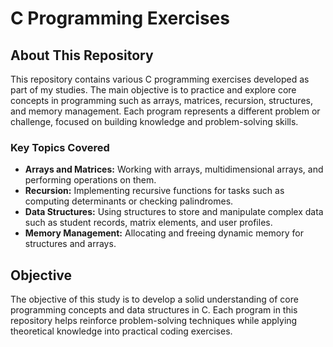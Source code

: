 # C Programming Exercises

## About This Repository

This repository contains various C programming exercises developed as part of my studies. The main objective is to practice and explore core concepts in programming such as arrays, matrices, recursion, structures, and memory management. Each program represents a different problem or challenge, focused on building knowledge and problem-solving skills.

### Key Topics Covered
- **Arrays and Matrices:** Working with arrays, multidimensional arrays, and performing operations on them.
- **Recursion:** Implementing recursive functions for tasks such as computing determinants or checking palindromes.
- **Data Structures:** Using structures to store and manipulate complex data such as student records, matrix elements, and user profiles.
- **Memory Management:** Allocating and freeing dynamic memory for structures and arrays.

## Objective

The objective of this study is to develop a solid understanding of core programming concepts and data structures in C. Each program in this repository helps reinforce problem-solving techniques while applying theoretical knowledge into practical coding exercises.

